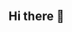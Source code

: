 ## Hi there 👋

<!--
**Yuxinle23050476/Yuxinle23050476** is a ✨ _special_ ✨ repository because its `README.md` (this file) appears on your GitHub profile.


# 👋 Hi there! I'm **Yuxin Le**  

🎓 **Student ID:** 23050476  
💻 **Major:** Software Engineering (Year 3)  

---

## 🌱 About Me  

Hi! I'm a third-year Software Engineering student who enjoys learning how software systems evolve and improve over time.  
Outside of coding, I love spending time **hiking 🏔️**, **reading interesting books 📚**, and exploring new ideas that connect technology with real life.  

I believe that software engineering is not just about writing code — it's about solving problems creatively and building things that make a difference. ✨  

---

## 🎯 Course Expectations  

In this course, I hope to:  
- Gain **hands-on experience** with modern software maintenance practices.  
- Learn **how to work with legacy systems** effectively.  
- Improve my **collaboration and Git workflow** skills.  
- Develop a stronger understanding of **real-world software evolution**.  

---

## 🖼️ My Image  

![This is me](image.jpg)  
*(An image representing myself — uploaded as part of Tutorial 1)*  

---

## 🌐 GitHub Profile  

You can view my personalized GitHub profile here:  
👉 [https://github.com/yuxinle](https://github.com/yuxinle)

---

✨ _“Code is like hiking — one step at a time, but the view at the top is always worth it.”_
